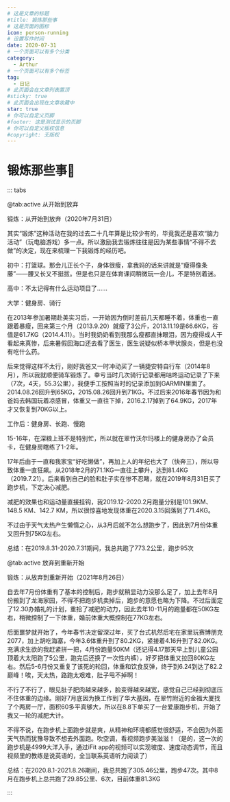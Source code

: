 ```yaml
---
# 这是文章的标题
#title: 锻炼那些事
# 这是页面的图标
icon: person-running
# 设置写作时间
date: 2020-07-31
# 一个页面可以有多个分类
category:
  - Arthur
# 一个页面可以有多个标签
tag:
  - 日记
# 此页面会在文章列表置顶
#sticky: true
# 此页面会出现在文章收藏中
star: true
# 你可以自定义页脚
#footer: 这是测试显示的页脚
# 你可以自定义版权信息
#copyright: 无版权
---
```

# 锻炼那些事🏃

::: tabs

@tab:active 从开始到放弃

锻炼：从开始到放弃（2020年7月31日）

其实“锻炼”这种活动在我的过去二十几年算是比较少有的，毕竟我还是喜欢“脑力活动”（玩电脑游戏）多一点。所以激励我去锻炼往往是因为某些事情“不得不去做”的决定，现在来梳理一下我锻炼的经历吧。

初中：打篮球。那会儿正长个子，身体很瘦，拿我妈的话来讲就是“瘦得像条藤”——腰又长又不挺拔。但是也只是在体育课间稍微玩一会儿，不是特别着迷。

高中：不太记得有什么运动项目了……

大学：健身房、骑行

在2013年参加暑期赴美实习后，一开始因为倒时差前几天都睡不着，体重也一直跟着暴瘦，回来第三个月（2013.9.20）就瘦了3公斤，2013.11.19是66.6KG，谷值是61.7KG（2014.4.11）。当时我奶奶看到我那么瘦都直抹眼泪，因为瘦得成人干看起来真惨，后来暑假回海口还去看了医生，医生说疑似桥本甲状腺炎，但是也没有吃什么药。

后来觉得这样不太行，刚好我爸又一时冲动买了一辆捷安特自行车（2014年8月），所以我就顺便骑车锻炼了。幸亏当时几次骑行记录都用咕咚运动记录了下来（7次，4天，55.3公里），我便手工按照当时的记录添加到GARMIN里面了。2014.08.26回升到65KG，2015.08.26回升到71KG。不过后来2016年春节因为和爸妈去韩国玩着凉感冒，体重又一直往下掉，2016.2.17掉到了64.9KG，2017年才又恢复到70KG以上。

工作后：健身房、长跑、慢跑

15-16年，在深粮上班不是特别忙，所以就在翠竹沃尔玛楼上的健身房办了会员卡，在健身房瞎练了1-2年。

17年后由于一直和我家宝“好吃懒做”，再加上人的年纪也大了（快奔三），所以导致体重一直狂飙。从2018年2月的71.1KG一直往上攀升，达到81.4KG（2019.7.21）。后来看到自己的脸和肚子实在惨不忍睹，就在2019年8月31日买了跑步机，下定决心减肥。

减肥的效果也和运动量直接挂钩，我2019.12-2020.2月跑量分别是101.9KM、148.5
KM、142.7 KM，所以很惊喜地发现体重在2020.3.15回落到了71.4KG。

不过由于天气太热产生懒惰之心，从3月后就不怎么想跑步了，因此到7月份体重又回升到75KG左右。

总结：在2019.8.31-2020.7.31期间，我总共跑了773.2公里，跑步95次

@tab:active 放弃到重新开始

锻炼：从放弃到重新开始（2021年8月26日）

自去年7月份体重有了基本的控制后，跑步就稍显动力没那么足了，加上去年8月份搬到了龙海家园，不得不把跑步机卖掉后，跑步的意愿也略为下降。不过后面定了12.30办婚礼的计划，重拾了减肥的动力，因此去年10-11月的跑量都在50KG左右，稍微控制了一下体重，婚前体重大概控制在77KG左右。

后面噩梦就开始了，今年春节决定留深过年，买了台式机然后宅在家里玩赛博朋克2077，加上胡吃海塞，今年3.6体重升到了80.2KG，紧接着4.16升到了82.0KG。充满求生欲的我赶紧拼一把，4月份跑量50KM（还记得4.17那天早上到儿童公园顶着大太阳跑了5公里，跑完后还换了一次性内裤），好歹把体重又拉回80KG左右。然后5-6月份又重复了该死的轮回，体重和饮食反弹，终于到6.24到达了82.2巅峰！唉，天太热，路跑太艰难，肚子甩不掉啊！

不行了不行了，眼见肚子肥肉越来越多，脸变得越来越宽，感觉自己已经到彻底压不住体重的边缘。刚好7月底因为换工作到了华大基因，在翠竹附近的金福大厦找了个两房一厅，面积60多平真够大，所以在8.8下单买了一台爱康跑步机，开始了我又一轮的减肥大计。

不得不说，在跑步机上面跑步就是爽，从精神和环境都感觉很舒适，不会因为外面天气热而犹豫导致不想去外面跑。吹空调，看视频跑步美滋滋！（是的，这一次的跑步机是4999大洋入手，通过iFit
app的视频可以实现坡度、速度动态调节，而且视频里的教练是说英语的，全当联系英语听力阅读了）

总结：在2020.8.1-2021.8.26期间，我总共跑了305.46公里，跑步47次。其中8月在跑步机上总共跑了29.85公里、6次，目前体重81.3KG

:::
